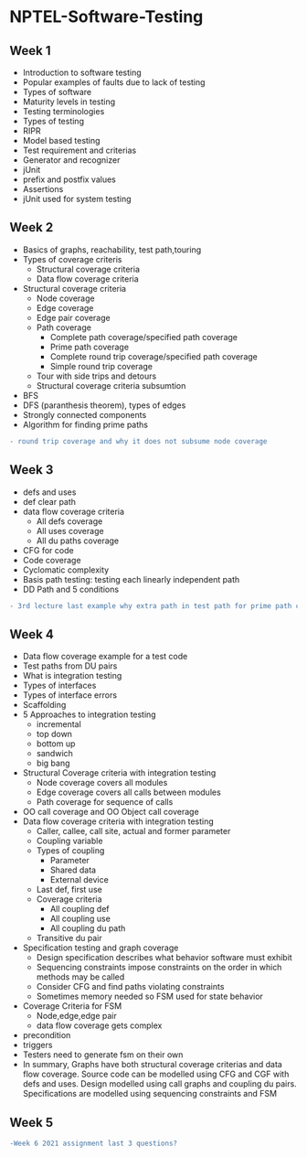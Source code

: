 # NPTEL-Software-Testing
## Week 1   
* Introduction to software testing  
* Popular examples of faults due to lack of testing  
* Types of software  
* Maturity levels in testing  
* Testing terminologies 
* Types of testing  
* RIPR  
* Model based testing  
* Test requirement and criterias  
* Generator and recognizer  
* jUnit  
* prefix and postfix values  
* Assertions  
* jUnit used for system testing  

  
## Week 2  
* Basics of graphs, reachability, test path,touring  
* Types of coverage criteris  
  * Structural coverage criteria  
  * Data flow coverage criteria  
* Structural coverage criteria  
  * Node coverage  
  * Edge coverage  
  * Edge pair coverage  
  * Path coverage  
    * Complete path coverage/specified path coverage    
    * Prime path coverage  
    * Complete round trip coverage/specified path coverage  
    * Simple round trip coverage  
  * Tour with side trips and detours  
  * Structural coverage criteria subsumtion  
* BFS  
* DFS (paranthesis theorem), types of edges  
* Strongly connected components  
* Algorithm for finding prime paths   
    
```diff  
- round trip coverage and why it does not subsume node coverage  
```  
## Week 3  
* defs and uses  
* def clear path  
* data flow coverage criteria  
  * All defs coverage  
  * All uses coverage  
  * All du paths coverage  
* CFG for code  
* Code coverage  
* Cyclomatic complexity  
* Basis path testing: testing each linearly independent path  
* DD Path and 5 conditions  
```diff  
- 3rd lecture last example why extra path in test path for prime path coverage  
```  
## Week 4  
* Data flow coverage example for a test code  
* Test paths from DU pairs  
* What is integration testing  
* Types of interfaces  
* Types of interface errors  
* Scaffolding  
* 5 Approaches to integration testing  
  * incremental  
  * top down  
  * bottom up  
  * sandwich  
  * big bang  
* Structural Coverage criteria with integration testing  
  * Node coverage covers all modules  
  * Edge coverage covers all calls between modules  
  * Path coverage for sequence of calls  
* OO call coverage and OO Object call coverage  
* Data flow coverage criteria with integration testing  
  * Caller, callee, call site, actual and former parameter  
  * Coupling variable  
  * Types of coupling  
    * Parameter  
    * Shared data  
    * External device  
  * Last def, first use  
  * Coverage criteria  
    * All coupling def  
    * All coupling use  
    * All coupling du path  
  * Transitive du pair  
* Specification testing and graph coverage  
  * Design specification describes what behavior software must exhibit  
  * Sequencing constraints impose constraints on the order in which methods may be called  
  * Consider CFG and find paths violating constraints  
  * Sometimes memory needed so FSM used for state behavior  
* Coverage Criteria for FSM  
  * Node,edge,edge pair  
  * data flow coverage gets complex  
* precondition  
* triggers  
* Testers need to generate fsm on their own  
* In summary, Graphs have both structural coverage criterias and data flow coverage. Source code can be modelled using CFG and CGF with defs and uses. Design modelled using call graphs and coupling du pairs. Specifications are modelled using sequencing constraints and FSM  
  
## Week 5  

```diff  
-Week 6 2021 assignment last 3 questions?  
```  
  
  

